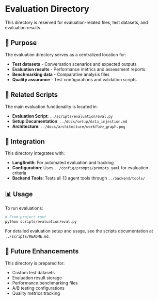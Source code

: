 # Evaluation Directory

This directory is reserved for evaluation-related files, test datasets, and evaluation results.

## 📁 Purpose

The evaluation directory serves as a centralized location for:

- **Test datasets** - Conversation scenarios and expected outputs
- **Evaluation results** - Performance metrics and assessment reports  
- **Benchmarking data** - Comparative analysis files
- **Quality assurance** - Test configurations and validation scripts

## 🧪 Related Scripts

The main evaluation functionality is located in:
- **Evaluation Script**: `../scripts/evaluation/eval.py`
- **Setup Documentation**: `../docs/setup/data_injestion.md`
- **Architecture**: `../docs/architecture/workflow_graph.png`

## 🔗 Integration

This directory integrates with:
- **LangSmith**: For automated evaluation and tracking
- **Configuration**: Uses `../config/prompts/prompts.yaml` for evaluation criteria
- **Backend Tools**: Tests all 13 agent tools through `../backend/tools/`

## 📊 Usage

To run evaluations:
```bash
# From project root
python scripts/evaluation/eval.py
```

For detailed evaluation setup and usage, see the scripts documentation at `../scripts/README.md`.

## 🚀 Future Enhancements

This directory is prepared for:
- Custom test datasets
- Evaluation result storage  
- Performance benchmarking files
- A/B testing configurations
- Quality metrics tracking 